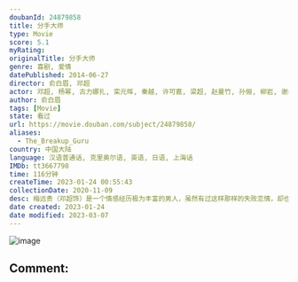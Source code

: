```yaml
---
doubanId: 24879858
title: 分手大师
type: Movie
score: 5.1
myRating: 
originalTitle: 分手大师
genre: 喜剧, 爱情
datePublished: 2014-06-27
director: 俞白眉, 邓超
actor: 邓超, 杨幂, 古力娜扎, 栾元晖, 秦越, 许可嘉, 梁超, 赵曼竹, 孙俪, 柳岩, 谢楠, 纪姿含, 曹可凡, 金星, 韩寒, 刘园媛, 代乐乐, 申雪, 赵宏博, 吴京
author: 俞白眉
tags: [Movie]
state: 看过
url: https://movie.douban.com/subject/24879858/
aliases:
  - The_Breakup_Guru
country: 中国大陆
language: 汉语普通话, 克里奥尔语, 英语, 日语, 上海话
IMDb: tt3667798
time: 116分钟
createTime: 2023-01-24 00:55:43
collectionDate: 2020-11-09
desc: 梅远贵（邓超饰）是一个情感经历极为丰富的男人，虽然有过这样那样的失败恋情，却也帮他铺就了一条通往荣华复归的康庄大道。现如今的梅远贵生活在首都北京，与其精英团队操办起帮人分手的奇葩业务，无论你有着怎样...
date created: 2023-01-24
date modified: 2023-03-07
---
```


![image](p2188112867.jpg)

Comment:
---
